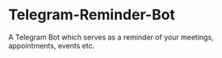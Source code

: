 # Telegram-Reminder-Bot
A Telegram Bot which serves as a reminder of your meetings, appointments, events etc.
